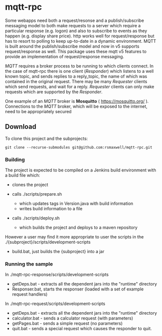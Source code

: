 # mqtt-rpc


Some webapps need both a request/resonse and a publish/subscribe messaging model to both make requests to a server which require a particular response (e.g. logon) and
also to subscribe to events as they happen (e.g. display share price). http works well for request/response but has to resort to polling to keep up-to-date in a dynamic environment. 
MQTT is built around the publish/subscribe model and now in v5 supports request/response as well. This package uses these mqtt v5 features to provide an implementation of request/response messaging. 

*MQTT* requires a broker process to be running to which clients connect. In the case of mqtt-rpc there is one client (*Responder*) which listens to a well known topic, and sends replies to a reply_topic,
the name of which was contained in the original request. There may be many *Requester* clients which send requests, and wait for a reply.  *Requester* clients can only make requests which are supported by the *Responder*.

One example of an *MQTT* broker is **Mosquitto**  ( https://mosquitto.org/ ). Connections to the *MQTT* broker, which will be exposed to the internet, need to be appropriately secured





## Download

To clone this project and the subprojects:

```
git clone --recurse-submodules git@github.com:rsmaxwell/mqtt-rpc.git
```



	

    

### Building

The project is expected to be compiled on a Jenkins build environment with a build file which:

* clones the project
* calls ./scripts/prepare.sh
    * which updates tags in Version.java with build information
    * writes build information to a file

* calls ./scripts/deploy.sh
    * which builds the project and deploys to a maven repository
        
However a user may find it more appropriate to user the scripts in the ./{subproject}/scripts/development-scripts

- build.bat, just builds the {subproject} into a jar

    


### Running the sample

In ./mqtt-rpc-response/scripts/development-scripts
* getDeps.bat - extracts all the dependent jars into the "runtime" directory     
* Responser.bat, starts the responser (loaded with a set of example request handlers)

In ./mqtt-rpc-request/scripts/development-scripts    
* getDeps.bat - extracts all the dependent jars into the "runtime" directory 
* calculator.bat - sends a calculator request (with parameters)
* getPages.bat - sends a simple request (no parameters)
* quit.bat - sends a special request which causes the responder to quit.

    

    
    
    
    
    
